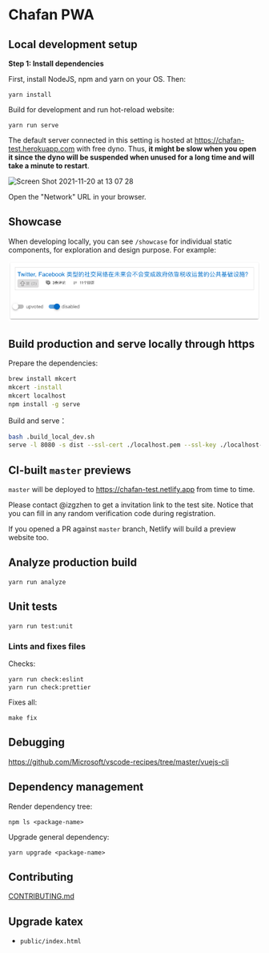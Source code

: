 # Chafan PWA

## Local development setup

**Step 1: Install dependencies**

First, install NodeJS, npm and yarn on your OS. Then:

```
yarn install
```

Build for development and run hot-reload website:

```
yarn run serve
```

The default server connected in this setting is hosted at https://chafan-test.herokuapp.com with free dyno.
Thus, **it might be slow when you open it since the dyno will be suspended when unused for a long time and will
take a minute to restart**.

![Screen Shot 2021-11-20 at 13 07 28](https://user-images.githubusercontent.com/7168454/142740916-c72bb60f-e1ce-4fe9-84d3-72cea9a1d7cf.png)

Open the "Network" URL in your browser.

## Showcase

When developing locally, you can see `/showcase` for individual static components, for exploration and design purpose. For example:

![](./example-showcase.png)

## Build production and serve locally through https

Prepare the dependencies:

```bash
brew install mkcert
mkcert -install
mkcert localhost
npm install -g serve
```

Build and serve：

```bash
bash .build_local_dev.sh
serve -l 8080 -s dist --ssl-cert ./localhost.pem --ssl-key ./localhost-key.pem
```

## CI-built `master` previews

`master` will be deployed to https://chafan-test.netlify.app from time to time.

Please contact @izgzhen to get a invitation link to the test site. Notice that you can fill in any random verification code during registration.

If you opened a PR against `master` branch, Netlify will build a preview website too.

## Analyze production build

```
yarn run analyze
```

## Unit tests

```
yarn run test:unit
```

### Lints and fixes files

Checks:

```
yarn run check:eslint
yarn run check:prettier
```

Fixes all:

```
make fix
```

## Debugging

https://github.com/Microsoft/vscode-recipes/tree/master/vuejs-cli

## Dependency management

Render dependency tree:

```
npm ls <package-name>
```

Upgrade general dependency:

```
yarn upgrade <package-name>
```

## Contributing

[CONTRIBUTING.md](CONTRIBUTING.md)

## Upgrade katex

- `public/index.html`
